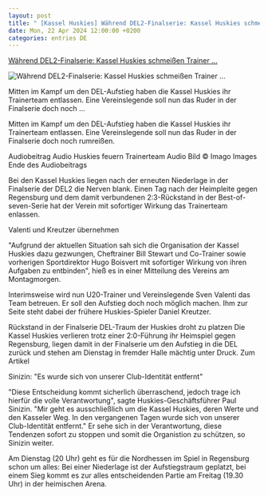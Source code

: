 ```yaml
---
layout: post
title: " [Kassel Huskies] Während DEL2-Finalserie: Kassel Huskies schmeißen Trainer ..."
date: Mon, 22 Apr 2024 12:00:00 +0200
categories: entries DE
---
```

[Während DEL2-Finalserie: Kassel Huskies schmeißen Trainer ...](https://www.hessenschau.de/sport/mehr-sport/waehrend-del2-finalserie-kassel-huskies-schmeissen-trainer-stewart-raus-v1,huskies-trainer-100.html)

![Während DEL2-Finalserie: Kassel Huskies schmeißen Trainer ...](https://www.hessenschau.de/sport/mehr-sport/stewart-100~_t-1713770323990_v-16to9__retina.jpg)

Mitten im Kampf um den DEL-Aufstieg haben die Kassel Huskies ihr Trainerteam entlassen. Eine Vereinslegende soll nun das Ruder in der Finalserie doch noch ...

Mitten im Kampf um den DEL-Aufstieg haben die Kassel Huskies ihr Trainerteam entlassen. Eine Vereinslegende soll nun das Ruder in der Finalserie doch noch rumreißen.

Audiobeitrag Audio Huskies feuern Trainerteam Audio Bild © Imago Images Ende des Audiobeitrags

Bei den Kassel Huskies liegen nach der erneuten Niederlage in der Finalserie der DEL2 die Nerven blank. Einen Tag nach der Heimpleite gegen Regensburg und dem damit verbundenen 2:3-Rückstand in der Best-of-seven-Serie hat der Verein mit sofortiger Wirkung das Trainerteam enlassen.

Valenti und Kreutzer übernehmen

"Aufgrund der aktuellen Situation sah sich die Organisation der Kassel Huskies dazu gezwungen, Cheftrainer Bill Stewart und Co-Trainer sowie vorherigen Sportdirektor Hugo Boisvert mit sofortiger Wirkung von ihren Aufgaben zu entbinden", hieß es in einer Mitteilung des Vereins am Montagmorgen.

Interimsweise wird nun U20-Trainer und Vereinslegende Sven Valenti das Team betreuen. Er soll den Aufstieg doch noch möglich machen. Ihm zur Seite steht dabei der frühere Huskies-Spieler Daniel Kreutzer.

Rückstand in der Finalserie DEL-Traum der Huskies droht zu platzen Die Kassel Huskies verlieren trotz einer 2:0-Führung ihr Heimspiel gegen Regensburg, liegen damit in der Finalserie um den Aufstieg in die DEL zurück und stehen am Dienstag in fremder Halle mächtig unter Druck. Zum Artikel

Sinizin: "Es wurde sich von unserer Club-Identität entfernt"

"Diese Entscheidung kommt sicherlich überraschend, jedoch trage ich hierfür die volle Verantwortung", sagte Huskies-Geschäftsführer Paul Sinizin. "Mir geht es ausschließlich um die Kassel Huskies, deren Werte und den Kasseler Weg. In den vergangenen Tagen wurde sich von unserer Club-Identität entfernt." Er sehe sich in der Verantwortung, diese Tendenzen sofort zu stoppen und somit die Organistion zu schützen, so Sinizin weiter.

Am Dienstag (20 Uhr) geht es für die Nordhessen im Spiel in Regensburg schon um alles: Bei einer Niederlage ist der Aufstiegstraum geplatzt, bei einem Sieg kommt es zur alles entscheidenden Partie am Freitag (19.30 Uhr) in der heimischen Arena.

